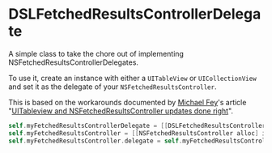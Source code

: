 DSLFetchedResultsControllerDelegate
===================================

A simple class to take the chore out of implementing NSFetchedResultsControllerDelegates.

To use it, create an instance with either a `UITableView` or `UICollectionView` and set it as the delegate of your `NSFetchedResultsController`.

This is based on the workarounds documented by [Michael Fey](https://github.com/MrRooni)'s article "[UITableview and NSFetchedResultsController updates done right](http://www.fruitstandsoftware.com/blog/2013/02/uitableview-and-nsfetchedresultscontroller-updates-done-right/)".

```Objective-C
self.myFetchedResultsControllerDelegate = [[DSLFetchedResultsControllerDelegate alloc] initWithCollectionView:self.collectionView];
self.myFetchedResultsController = [[NSFetchedResultsController alloc] initWithFetchRequest:fetchRequest managedObjectContext:context sectionNameKeyPath:nil cacheName:nil];
self.myFetchedResultsController.delegate = self.myFetchedResultsControllerDelegate;
```
